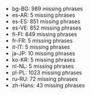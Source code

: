 - bg-BG: 989 missing phrases
- es-AR: 5 missing phrases
- es-ES: 851 missing phrases
- es-VE: 852 missing phrases
- fi-FI: 849 missing phrases
- fr-FR: 5 missing phrases
- it-IT: 5 missing phrases
- ja-JP: 10 missing phrases
- ko-KR: 5 missing phrases
- nl-NL: 5 missing phrases
- pl-PL: 1023 missing phrases
- ru-RU: 72 missing phrases
- zh-Hans: 43 missing phrases
